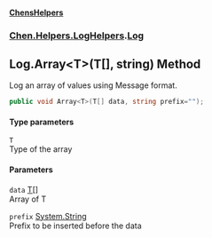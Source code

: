 
#### [ChensHelpers](./index 'index')

### [Chen.Helpers.LogHelpers](./fibL8rZFtSXC5OU0KltgIg 'Chen.Helpers.LogHelpers').[Log](./t5bZ+FxolrN0ZQ1x1imi7g 'Chen.Helpers.LogHelpers.Log')

## Log.Array&lt;T&gt;(T[], string) Method
Log an array of values using Message format.  
```csharp
public void Array<T>(T[] data, string prefix="");
```

#### Type parameters
<a name='ZAZAkqR7dorYbPXilOj3Nw'></a>
`T`  
Type of the array  
  

#### Parameters
<a name='5LLkBDUhAkLzxcVFc0yxUg'></a>
`data` [T](#ZAZAkqR7dorYbPXilOj3Nw 'Chen.Helpers.LogHelpers.Log.Array&lt;T&gt;(T[], string).T')[[]](https://docs.microsoft.com/en-us/dotnet/api/System.Array 'System.Array')  
Array of T  
  
<a name='hYgKVm6QIN4sXYMC2di9qw'></a>
`prefix` [System.String](https://docs.microsoft.com/en-us/dotnet/api/System.String 'System.String')  
Prefix to be inserted before the data  
  
